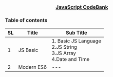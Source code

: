 
<!-- PROJECT LOGO -->
<br />
<p align="center">
    <h3 align="center"><a href="#">JavaScript CodeBank</a></h3>
</p>

<!-- TABLE OF CONTENTS -->
### Table of contents
|  SL | Title         | Sub Title |
|----------|---------------------|--------|
|1 | JS Basic  | 1. Basic JS Language<br> 2.JS String <Br> 3.JS Array <br> 4.Date and Time| 
|2 | Modern ES6 | --- |
<br>

